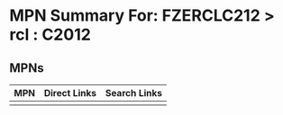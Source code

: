 



# MPN Summary For: FZERCLC212 > rcl : C2012

## MPNs
  

|MPN|Direct Links|Search Links|
| :--- | :--- | :--- |
||||
